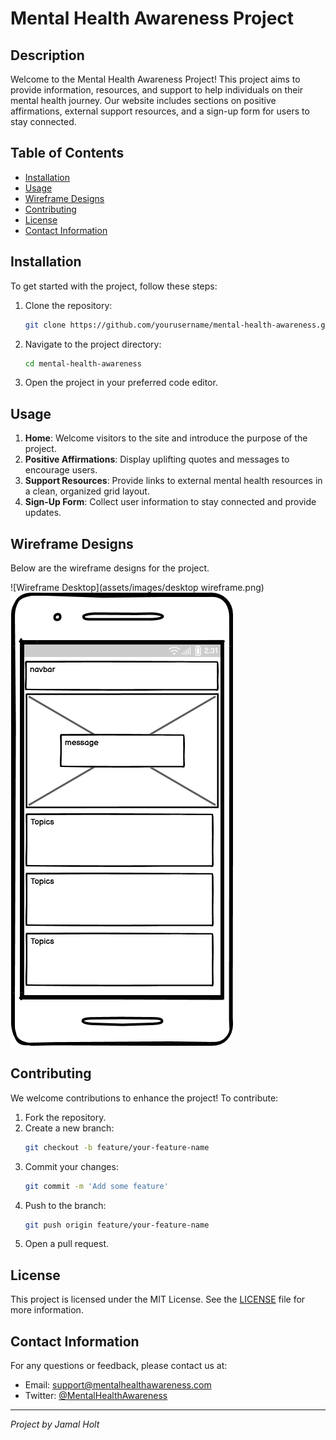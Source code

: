 # Mental Health Awareness Project

## Description
Welcome to the Mental Health Awareness Project! This project aims to provide information, resources, and support to help individuals on their mental health journey. Our website includes sections on positive affirmations, external support resources, and a sign-up form for users to stay connected.

## Table of Contents
- [Installation](#installation)
- [Usage](#usage)
- [Wireframe Designs](#wireframe-designs)
- [Contributing](#contributing)
- [License](#license)
- [Contact Information](#contact-information)

## Installation
To get started with the project, follow these steps:

1. Clone the repository:
    ```bash
    git clone https://github.com/yourusername/mental-health-awareness.git
    ```
2. Navigate to the project directory:
    ```bash
    cd mental-health-awareness
    ```
3. Open the project in your preferred code editor.

## Usage
1. **Home**: Welcome visitors to the site and introduce the purpose of the project.
2. **Positive Affirmations**: Display uplifting quotes and messages to encourage users.
3. **Support Resources**: Provide links to external mental health resources in a clean, organized grid layout.
4. **Sign-Up Form**: Collect user information to stay connected and provide updates.

## Wireframe Designs
Below are the wireframe designs for the project.

![Wireframe Desktop](assets/images/desktop wireframe.png)
![Wireframe 2](assets/images/mobilewireframe.png)

## Contributing
We welcome contributions to enhance the project! To contribute:

1. Fork the repository.
2. Create a new branch:
    ```bash
    git checkout -b feature/your-feature-name
    ```
3. Commit your changes:
    ```bash
    git commit -m 'Add some feature'
    ```
4. Push to the branch:
    ```bash
    git push origin feature/your-feature-name
    ```
5. Open a pull request.

## License
This project is licensed under the MIT License. See the [LICENSE](LICENSE) file for more information.

## Contact Information
For any questions or feedback, please contact us at:
- Email: support@mentalhealthawareness.com
- Twitter: [@MentalHealthAwareness](https://twitter.com/MentalHealthAwareness)

---

_Project by Jamal Holt_
